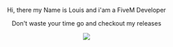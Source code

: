 <p align="center">Hi, there my Name is Louis and i'am a FiveM Developer</p>

 <p align="center"> Don't waste your time go and checkout my releases</p>

 
<p align="center">
<img src="https://media1.tenor.com/images/f8448fef6f65d672657a1e5a91d68ba4/tenor.gif?itemid=17752213" />
<p align="center">

